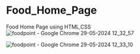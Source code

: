 # Food_Home_Page
Food Home Page using HTML,CSS
![foodpoint - Google Chrome 29-05-2024 12_32_57](https://github.com/vickyseka/Food_Home_Page/assets/155724429/68bfba14-0af1-434e-872c-076b0152e16f)

![foodpoint - Google Chrome 29-05-2024 12_33_10](https://github.com/vickyseka/Food_Home_Page/assets/155724429/d8bb49d9-8d5c-4646-b014-09daab030b2b)

